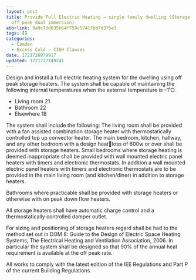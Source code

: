 ```yaml
---
layout: post
title: Provide Full Electric Heating – single family dwelling (Storage heaters,
  off peak dual immersion)
abbrlink: 9a9c73d035b64f759c57417bb7d375e3
tags: []
categories:
  - Camden
  - Excess Cold - CIEH Clauses
date: 1721726979917
updated: 1721727149241
---
```


Design and install a full electric heating system for the dwelling using off peak storage heaters. The system shall be capable of maintaining the following internal temperatures when the external temperature is –1˚C:

- Living room 21
- Bathroom 22
- Elsewhere 18

The system shall include the following: The living room shall be provided with a fan assisted combination storage heater with thermostatically controlled top up convector heater. The main bedroom, kitchen, hallway, and any other bedroom with a design heatloss of 600w or over shall be provided with storage heaters. Small bedrooms where storage heating is deemed inappropriate shall be provided with wall mounted electric panel heaters with timers and electronic thermostats. In addition a wall mounted electric panel heaters with timers and electronic thermostats are to be provided in the main living room (and kitchen/diner) in addition to storage heaters.

Bathrooms where practicable shall be provided with storage heaters or otherwise with on peak down flow heaters.

All storage heaters shall have automatic charge control and a thermostatically controlled damper outlet.

For sizing and positioning of storage heaters regard shall be had to the method set out in DOM 8: Guide to the Design of Electric Space Heating Systems, The Electrical Heating and Ventilation Association, 2006. In particular the system shall be designed so that 90% of the annual heat requirement is available at the off peak rate.

All works to comply with the latest edition of the IEE Regulations and Part P of the current Building Regulations.
